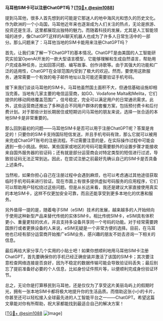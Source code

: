 **马耳他SIM卡可以注册ChatGPT吗？[[TG💪+ @esim1088](https://t.me/s/esim1088)]**

提到马耳他，很多人首先想到的可能是它那迷人的地中海风光和悠久的历史文化。作为欧洲的一个小岛国，马耳他近年来也逐渐成为人们关注的热点，无论是旅游、投资还是生活，这里都展现出独特的魅力。而随着科技的发展，尤其是人工智能领域的进步，像ChatGPT这样的AI聊天机器人也成为了许多人日常生活中的一部分。那么问题来了：马耳他当地的SIM卡能用来注册ChatGPT吗？

首先，让我们来了解一下ChatGPT的基本情况。ChatGPT是由美国的人工智能研究实验室OpenAI开发的一款大型语言模型，它能够理解和生成自然语言，帮助用户完成各种任务，比如回答问题、编写故事、创作诗歌等。由于其强大的功能和广泛的适用性，ChatGPT在全球范围内受到了极大的欢迎。然而，要使用这款服务，通常需要一个有效的电子邮件地址以及可能还需要验证手机号码。

接下来我们谈谈马耳他的SIM卡。马耳他虽然国土面积不大，但通信基础设施却相当完善。当地有几家主要的电信运营商，如GO、Vodafone Malta和Melita，它们提供的移动网络覆盖范围广，信号稳定，完全可以满足用户的日常通讯需求。此外，这些运营商还推出了多种适合不同用户群体的套餐方案，包括预付费卡和后付费计划。对于那些计划长期居住或短期访问马耳他的朋友来说，选择一张合适的本地SIM卡是非常重要的。

那么回到最初的问题——马耳他SIM卡是否可以用于注册ChatGPT呢？答案是肯定的！只要你的SIM卡支持国际短信发送，并且手机号码有效，那么它就可以被用来完成ChatGPT账号的注册流程。不过需要注意的是，在实际操作过程中可能会遇到一些小挑战。例如，某些国家或地区的号码可能需要额外的设置步骤才能接收来自国外服务器的验证码；还有就是部分运营商会对特定类型的短信进行过滤，导致验证码无法正常到达。因此，在尝试注册之前最好先确认自己的SIM卡是否具备上述条件。

当然啦，如果你担心自己在注册过程中会遇到麻烦，也可以考虑通过其他途径获取临时手机号码来进行验证。现在市面上有很多提供虚拟号码服务的应用程序，它们可以帮助用户轻松绕过这些问题。但是从长远来看，我还是建议大家直接使用真实的本地SIM卡，这样不仅更加安全可靠，而且还能享受到更多本地化的优惠和服务。

另外值得一提的是，随着电子SIM（eSIM）技术的发展，越来越多的人开始倾向于使用这种新型产品来替代传统的实体SIM卡。相比传统SIM卡，eSIM具有体积更小、重量更轻的优点，并且支持多设备共享同一个号码的功能。对于经常需要跨国旅行或者更换设备的人来说，eSIM无疑是一个非常方便的选择。目前，在马耳他也已经有部分运营商开始推广eSIM业务，感兴趣的朋友不妨去咨询一下相关的信息。

最后再给大家分享几个实用的小贴士吧！如果你想顺利地用马耳他SIM卡注册ChatGPT，首先要确保你的手机已经正确安装并激活了该国的SIM卡；其次要注意检查网络连接是否良好，因为不稳定的数据传输可能会导致验证码丢失；最后别忘了提前准备好必要的个人信息，比如身份证件照片等，以便顺利完成身份验证环节。

总之，无论你是打算移民到马耳他，还是仅仅为了享受这片美丽岛屿上的假期时光，拥有一张本地SIM卡都将极大地提升你的生活品质。而借助这张小小的卡片，你甚至还可以轻松接入全球最先进的人工智能平台之一——ChatGPT。希望这篇文章能对你有所帮助，祝大家都能找到最适合自己的解决方案！

[[TG💪+ @esim1088](https://t.me/s/esim1088) ![Image](https://i.postimg.cc/4NQfJmqS/Snipaste-2025-05-13-00-14-12.png)]